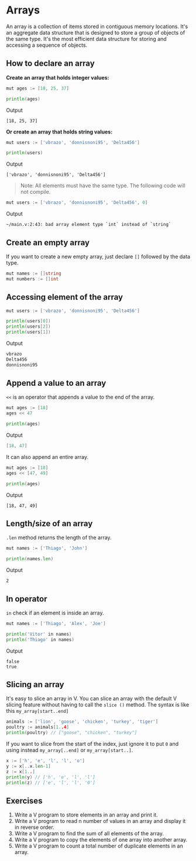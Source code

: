 # Arrays

An array is a collection of items stored in contiguous memory locations. It's an aggregate data structure that is designed to store a group of objects of the same type. It's the most efficient data structure for storing and accessing a sequence of objects.

## How to declare an array

**Create an array that holds integer values:**

```go
mut ages := [18, 25, 37]

println(ages)
```

Output

```console
[18, 25, 37]
```

**Or create an array that holds string values:**

```go
mut users := ['vbrazo', 'donnisnoni95', 'Delta456']

println(users)
```

Output

```
['vbrazo', 'donnisnoni95', 'Delta456']
```

> Note: All elements must have the same type. The following code will not compile.

```go
mut users := ['vbrazo', 'donnisnoni95', 'Delta456', 0]
```

Output

```
~/main.v:2:43: bad array element type `int` instead of `string`
```

## Create an empty array

If you want to create a new empty array, just declare `[]` followed by the data type.

```go
mut names := []string
mut numbers := []int
```

## Accessing element of the array

```go
mut users := ['vbrazo', 'donnisnoni95', 'Delta456']

println(users[0])
println(users[2])
println(users[1])
```

Output

```go
vbrazo
Delta456
donnisnoni95
```

## Append a value to an array

`<<` is an operator that appends a value to the end of the array.

```go
mut ages := [18]
ages << 47

println(ages)
```

Output

```go
[18, 47]
```

It can also append an entire array.

```go
mut ages := [18]
ages << [47, 49]

println(ages)
```

Output

```
[18, 47, 49]
```

## Length/size of an array

`.len` method returns the length of the array.

```go
mut names := ['Thiago', 'John']

println(names.len)
```

Output

```
2
```

## In operator

`in` check if an element is inside an array.

```go
mut names := ['Thiago', 'Alex', 'Joe']

println('Vitor' in names)
println('Thiago' in names)
```

Output

```
false
true
```

## Slicing an array

It's easy to slice an array in V. You can slice an array with the default
V slicing feature without having to call the `slice ()` method.
The syntax is like this `my_array[start..end]`

```go
animals := ['lion', 'goose', 'chicken', 'turkey', 'tiger']
poultry := animals[1..4]
println(poultry) // ["goose", "chicken", "turkey"]
```

If you want to slice from the start of the index, just ignore it to put `0` and using  instead `my_array[..end]` or `my_array[start..]`.

```go
x := ['h', 'e', 'l', 'l', 'o']
y := x[..x.len-1]
z := x[1..]
println(y) // ['h', 'e', 'l', 'l']
println(z) // ['e', 'l', 'l', '0']
```

## Exercises

1. Write a V program to store elements in an array and print it.
2. Write a V program to read n number of values in an array and display it in reverse order.
3. Write a V program to find the sum of all elements of the array.
4. Write a V program to copy the elements of one array into another array.
5. Write a V program to count a total number of duplicate elements in an array.
